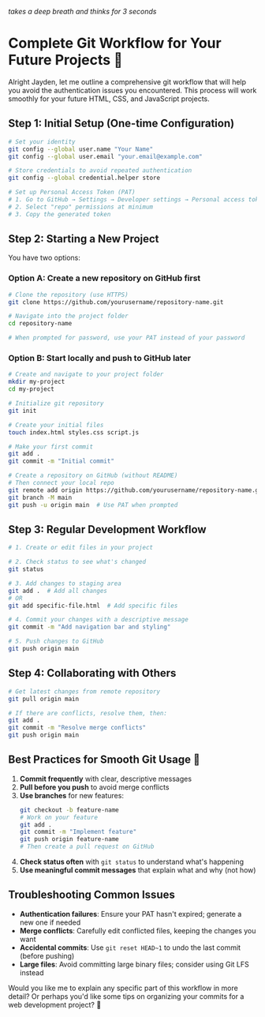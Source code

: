 *takes a deep breath and thinks for 3 seconds*

# Complete Git Workflow for Your Future Projects 🚀

Alright Jayden, let me outline a comprehensive git workflow that will help you avoid the authentication issues you encountered. This process will work smoothly for your future HTML, CSS, and JavaScript projects.

## Step 1: Initial Setup (One-time Configuration)

```bash
# Set your identity
git config --global user.name "Your Name"
git config --global user.email "your.email@example.com"

# Store credentials to avoid repeated authentication
git config --global credential.helper store

# Set up Personal Access Token (PAT)
# 1. Go to GitHub → Settings → Developer settings → Personal access tokens → Generate new token
# 2. Select "repo" permissions at minimum
# 3. Copy the generated token
```

## Step 2: Starting a New Project

You have two options:

### Option A: Create a new repository on GitHub first
```bash
# Clone the repository (use HTTPS)
git clone https://github.com/yourusername/repository-name.git

# Navigate into the project folder
cd repository-name

# When prompted for password, use your PAT instead of your password
```

### Option B: Start locally and push to GitHub later
```bash
# Create and navigate to your project folder
mkdir my-project
cd my-project

# Initialize git repository
git init

# Create your initial files
touch index.html styles.css script.js

# Make your first commit
git add .
git commit -m "Initial commit"

# Create a repository on GitHub (without README)
# Then connect your local repo
git remote add origin https://github.com/yourusername/repository-name.git
git branch -M main
git push -u origin main  # Use PAT when prompted
```

## Step 3: Regular Development Workflow

```bash
# 1. Create or edit files in your project

# 2. Check status to see what's changed
git status

# 3. Add changes to staging area
git add .  # Add all changes
# OR
git add specific-file.html  # Add specific files

# 4. Commit your changes with a descriptive message
git commit -m "Add navigation bar and styling"

# 5. Push changes to GitHub
git push origin main
```

## Step 4: Collaborating with Others

```bash
# Get latest changes from remote repository
git pull origin main

# If there are conflicts, resolve them, then:
git add .
git commit -m "Resolve merge conflicts"
git push origin main
```

## Best Practices for Smooth Git Usage 🌟

1. **Commit frequently** with clear, descriptive messages
2. **Pull before you push** to avoid merge conflicts
3. **Use branches** for new features:
   ```bash
   git checkout -b feature-name
   # Work on your feature
   git add .
   git commit -m "Implement feature"
   git push origin feature-name
   # Then create a pull request on GitHub
   ```
4. **Check status often** with `git status` to understand what's happening
5. **Use meaningful commit messages** that explain what and why (not how)

## Troubleshooting Common Issues

- **Authentication failures**: Ensure your PAT hasn't expired; generate a new one if needed
- **Merge conflicts**: Carefully edit conflicted files, keeping the changes you want
- **Accidental commits**: Use `git reset HEAD~1` to undo the last commit (before pushing)
- **Large files**: Avoid committing large binary files; consider using Git LFS instead

Would you like me to explain any specific part of this workflow in more detail? Or perhaps you'd like some tips on organizing your commits for a web development project? 🤔
